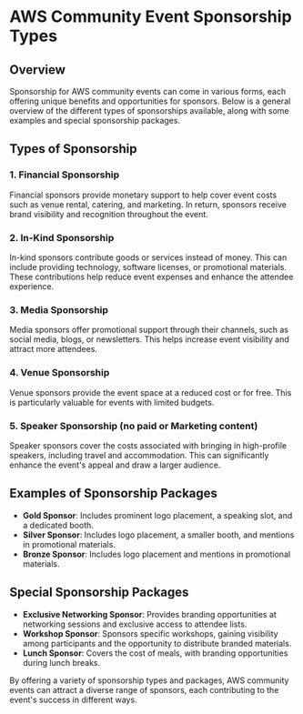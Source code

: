 # AWS Community Event Sponsorship Types

## Overview

Sponsorship for AWS community events can come in various forms, each offering unique benefits and opportunities for sponsors. Below is a general overview of the different types of sponsorships available, along with some examples and special sponsorship packages.

## Types of Sponsorship

### 1. Financial Sponsorship
Financial sponsors provide monetary support to help cover event costs such as venue rental, catering, and marketing. In return, sponsors receive brand visibility and recognition throughout the event.

### 2. In-Kind Sponsorship
In-kind sponsors contribute goods or services instead of money. This can include providing technology, software licenses, or promotional materials. These contributions help reduce event expenses and enhance the attendee experience.

### 3. Media Sponsorship
Media sponsors offer promotional support through their channels, such as social media, blogs, or newsletters. This helps increase event visibility and attract more attendees.

### 4. Venue Sponsorship
Venue sponsors provide the event space at a reduced cost or for free. This is particularly valuable for events with limited budgets.

### 5. Speaker Sponsorship (no paid or Marketing content)
Speaker sponsors cover the costs associated with bringing in high-profile speakers, including travel and accommodation. This can significantly enhance the event's appeal and draw a larger audience.

## Examples of Sponsorship Packages

- **Gold Sponsor**: Includes prominent logo placement, a speaking slot, and a dedicated booth.
- **Silver Sponsor**: Includes logo placement, a smaller booth, and mentions in promotional materials.
- **Bronze Sponsor**: Includes logo placement and mentions in promotional materials.

## Special Sponsorship Packages

- **Exclusive Networking Sponsor**: Provides branding opportunities at networking sessions and exclusive access to attendee lists.
- **Workshop Sponsor**: Sponsors specific workshops, gaining visibility among participants and the opportunity to distribute branded materials.
- **Lunch Sponsor**: Covers the cost of meals, with branding opportunities during lunch breaks.

By offering a variety of sponsorship types and packages, AWS community events can attract a diverse range of sponsors, each contributing to the event's success in different ways.
